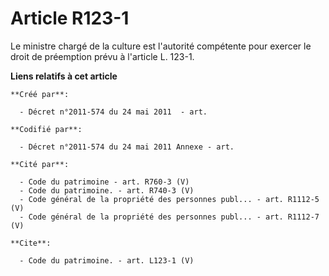 # Article R123-1

Le ministre chargé de la culture est l'autorité compétente pour exercer le droit de préemption prévu à l'article L. 123-1.

**Liens relatifs à cet article**

	**Créé par**:

	  - Décret n°2011-574 du 24 mai 2011  - art.

	**Codifié par**:

	  - Décret n°2011-574 du 24 mai 2011 Annexe - art.

	**Cité par**:

	  - Code du patrimoine - art. R760-3 (V)
	  - Code du patrimoine. - art. R740-3 (V)
	  - Code général de la propriété des personnes publ... - art. R1112-5 (V)
	  - Code général de la propriété des personnes publ... - art. R1112-7 (V)

	**Cite**:

	  - Code du patrimoine. - art. L123-1 (V)

